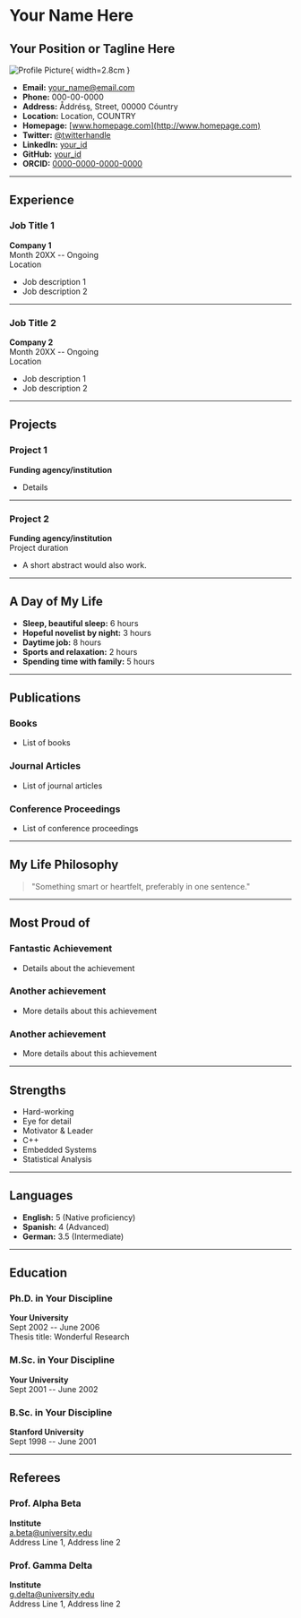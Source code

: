 
# Your Name Here
## Your Position or Tagline Here

![Profile Picture](Globe_High.png){ width=2.8cm }

- **Email:** your_name@email.com
- **Phone:** 000-00-0000
- **Address:** Åddrésş, Street, 00000 Cóuntry
- **Location:** Location, COUNTRY
- **Homepage:** [www.homepage.com](http://www.homepage.com)
- **Twitter:** [@twitterhandle](https://twitter.com/twitterhandle)
- **LinkedIn:** [your_id](https://www.linkedin.com/in/your_id)
- **GitHub:** [your_id](https://github.com/your_id)
- **ORCID:** [0000-0000-0000-0000](https://orcid.org/0000-0000-0000-0000)

---

## Experience

### Job Title 1
**Company 1**  
Month 20XX -- Ongoing  
Location

- Job description 1
- Job description 2

---

### Job Title 2
**Company 2**  
Month 20XX -- Ongoing  
Location

- Job description 1
- Job description 2

---

## Projects

### Project 1
**Funding agency/institution**

- Details

---

### Project 2
**Funding agency/institution**  
Project duration

- A short abstract would also work.

---

## A Day of My Life

- **Sleep, beautiful sleep:** 6 hours
- **Hopeful novelist by night:** 3 hours
- **Daytime job:** 8 hours
- **Sports and relaxation:** 2 hours
- **Spending time with family:** 5 hours

---

## Publications

### Books
- List of books

### Journal Articles
- List of journal articles

### Conference Proceedings
- List of conference proceedings

---

## My Life Philosophy

> "Something smart or heartfelt, preferably in one sentence."

---

## Most Proud of

### Fantastic Achievement
- Details about the achievement

### Another achievement
- More details about this achievement

### Another achievement
- More details about this achievement

---

## Strengths

- Hard-working
- Eye for detail
- Motivator & Leader
- C++
- Embedded Systems
- Statistical Analysis

---

## Languages

- **English:** 5 (Native proficiency)
- **Spanish:** 4 (Advanced)
- **German:** 3.5 (Intermediate)

---

## Education

### Ph.D. in Your Discipline
**Your University**  
Sept 2002 -- June 2006  
Thesis title: Wonderful Research

### M.Sc. in Your Discipline
**Your University**  
Sept 2001 -- June 2002

### B.Sc. in Your Discipline
**Stanford University**  
Sept 1998 -- June 2001

---

## Referees

### Prof. Alpha Beta
**Institute**  
a.beta@university.edu  
Address Line 1, Address line 2

### Prof. Gamma Delta
**Institute**  
g.delta@university.edu  
Address Line 1, Address line 2

